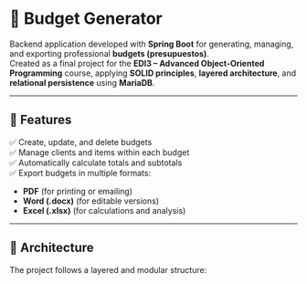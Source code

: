 # 💼 Budget Generator

Backend application developed with **Spring Boot** for generating, managing, and exporting professional **budgets (presupuestos)**.  
Created as a final project for the **EDI3 – Advanced Object-Oriented Programming** course, applying **SOLID principles**, **layered architecture**, and **relational persistence** using **MariaDB**.

---

## 🧠 Features

✅ Create, update, and delete budgets  
✅ Manage clients and items within each budget  
✅ Automatically calculate totals and subtotals  
✅ Export budgets in multiple formats:
- **PDF** (for printing or emailing)
- **Word (.docx)** (for editable versions)
- **Excel (.xlsx)** (for calculations and analysis)

---

## 🧩 Architecture

The project follows a layered and modular structure:

